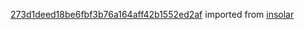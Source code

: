 [273d1deed18be6fbf3b76a164aff42b1552ed2af](https://github.com/insolar/insolar/commit/273d1deed18be6fbf3b76a164aff42b1552ed2af) imported from [insolar](https://github.com/insolar/insolar)
